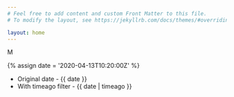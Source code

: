 ```yaml
---
# Feel free to add content and custom Front Matter to this file.
# To modify the layout, see https://jekyllrb.com/docs/themes/#overriding-theme-defaults

layout: home
---
```


M

{% assign date = '2020-04-13T10:20:00Z' %}

- Original date - {{ date }}
- With timeago filter - {{ date | timeago }}